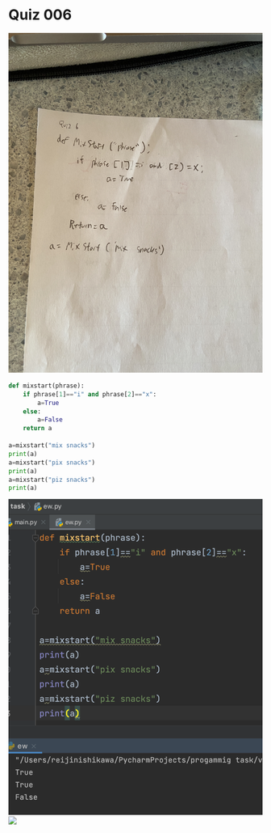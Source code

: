 # Quiz 006

![](quiz006.JPG)

```.py
def mixstart(phrase):
    if phrase[1]=="i" and phrase[2]=="x":
        a=True
    else:
        a=False
    return a

a=mixstart("mix snacks")
print(a)
a=mixstart("pix snacks")
print(a)
a=mixstart("piz snacks")
print(a)
```
![](quiz006out.png)
![](quiz006flow.jpeg)
